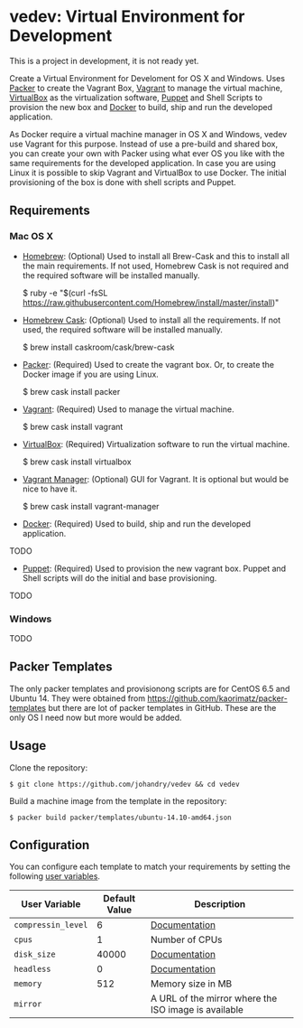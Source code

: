 # vedev: Virtual Environment for Development

This is a project in development, it is not ready yet.

Create a Virtual Environment for Develoment for OS X and Windows. Uses [Packer](http://www.packer.io/) to create the Vagrant Box, [Vagrant](https://www.vagrantup.com/) to manage the virtual machine, [VirtualBox](https://www.virtualbox.org/) as the virtualization software, [Puppet](http://puppetlabs.com/) and Shell Scripts to provision the new box and [Docker](https://www.docker.com/) to build, ship and run the developed application.

As Docker require a virtual machine manager in OS X and Windows, vedev use Vagrant for this purpose. Instead of use a pre-build and shared box, you can create your own with Packer using what ever OS you like with the same requirements for the developed application. In case you are using Linux it is possible to skip Vagrant and VirtualBox to use Docker. The initial provisioning of the box is done with shell scripts and Puppet.

## Requirements

### Mac OS X

* [Homebrew](http://brew.sh/): (Optional) Used to install all Brew-Cask and this to install all the main requirements. If not used, Homebrew Cask is not required and the required software will be installed manually.

    $ ruby -e "$(curl -fsSL https://raw.githubusercontent.com/Homebrew/install/master/install)"

* [Homebrew Cask](http://caskroom.io/): (Optional) Used to install all the requirements. If not used, the required software will be installed manually.

    $ brew install caskroom/cask/brew-cask

* [Packer](http://www.packer.io/): (Required) Used to create the vagrant box. Or, to create the Docker image if you are using Linux.

    $ brew cask install packer

* [Vagrant](https://www.vagrantup.com/): (Required) Used to manage the virtual machine.

    $ brew cask install vagrant

* [VirtualBox](https://www.virtualbox.org/): (Required) Virtualization software to run the virtual machine.

    $ brew cask install virtualbox

* [Vagrant Manager](http://vagrantmanager.com/): (Optional) GUI for Vagrant. It is optional but would be nice to have it.

    $ brew cask install vagrant-manager

* [Docker](https://www.docker.com/): (Required) Used to build, ship and run the developed application.

TODO

* [Puppet](http://puppetlabs.com/): (Required) Used to provision the new vagrant box. Puppet and Shell scripts will do the initial and base provisioning.

TODO

### Windows

TODO

## Packer Templates

The only packer templates and provisionong scripts are for CentOS 6.5 and Ubuntu 14. They were obtained from https://github.com/kaorimatz/packer-templates but there are lot of packer templates in GitHub. These are the only OS I need now but more would be added.

## Usage

Clone the repository:

    $ git clone https://github.com/johandry/vedev && cd vedev

Build a machine image from the template in the repository:

    $ packer build packer/templates/ubuntu-14.10-amd64.json

## Configuration

You can configure each template to match your requirements by setting the following [user variables](https://packer.io/docs/templates/user-variables.html).

 User Variable      | Default Value | Description
--------------------|---------------|----------------------------------------------------------------------------------------
 `compressin_level` | 6             | [Documentation](https://packer.io/docs/post-processors/vagrant.html#compression_level)
 `cpus`             | 1             | Number of CPUs
 `disk_size`        | 40000         | [Documentation](https://packer.io/docs/builders/virtualbox-iso.html#disk_size)
 `headless`         | 0             | [Documentation](https://packer.io/docs/builders/virtualbox-iso.html#headless)
 `memory`           | 512           | Memory size in MB
 `mirror`           |               | A URL of the mirror where the ISO image is available
